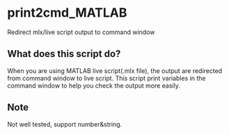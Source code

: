 # print2cmd_MATLAB
Redirect mlx/live script output to command window

## What does this script do?
When you are using MATLAB live script(.mlx file), the output are redirected from command window to live script. 
This script print variables in the command window to help you check the output more easily.

## Note
Not well tested, support number&string.
